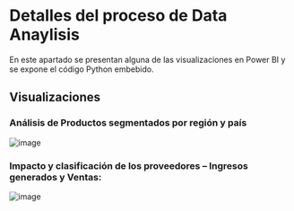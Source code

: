 # Detalles del proceso de Data Anaylisis

En este apartado se presentan alguna de las visualizaciones en Power BI y se expone el código Python embebido.

## Visualizaciones
### Análisis de Productos segmentados por región y país
![image](https://github.com/user-attachments/assets/b38a3e71-6b2e-4ba8-b1e7-e36ea439c70b)

### Impacto y clasificación de los proveedores – Ingresos generados y Ventas:
![image](https://github.com/user-attachments/assets/c3f7b95e-af1c-465f-99c7-954a541ccd54)


